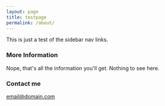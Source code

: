 ```yaml
---
layout: page
title: testpage
permalink: /about/
---
```


This is just a test of the sidebar nav links.

### More Information

Nope, that's all the information you'll get. Nothing to see here. 

### Contact me

[email@domain.com](mailto:email@domain.com)
